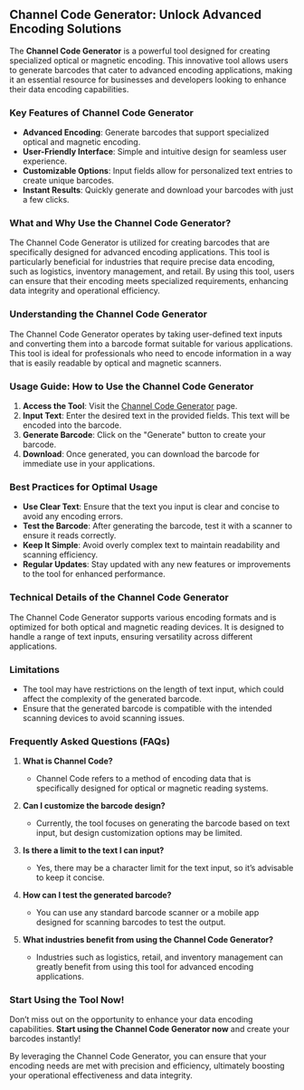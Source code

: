 ## Channel Code Generator: Unlock Advanced Encoding Solutions

The **Channel Code Generator** is a powerful tool designed for creating specialized optical or magnetic encoding. This innovative tool allows users to generate barcodes that cater to advanced encoding applications, making it an essential resource for businesses and developers looking to enhance their data encoding capabilities.

### Key Features of Channel Code Generator
- **Advanced Encoding**: Generate barcodes that support specialized optical and magnetic encoding.
- **User-Friendly Interface**: Simple and intuitive design for seamless user experience.
- **Customizable Options**: Input fields allow for personalized text entries to create unique barcodes.
- **Instant Results**: Quickly generate and download your barcodes with just a few clicks.

### What and Why Use the Channel Code Generator?
The Channel Code Generator is utilized for creating barcodes that are specifically designed for advanced encoding applications. This tool is particularly beneficial for industries that require precise data encoding, such as logistics, inventory management, and retail. By using this tool, users can ensure that their encoding meets specialized requirements, enhancing data integrity and operational efficiency.

### Understanding the Channel Code Generator
The Channel Code Generator operates by taking user-defined text inputs and converting them into a barcode format suitable for various applications. This tool is ideal for professionals who need to encode information in a way that is easily readable by optical and magnetic scanners.

### Usage Guide: How to Use the Channel Code Generator
1. **Access the Tool**: Visit the [Channel Code Generator](https://www.inayam.co/barcode/channelcode) page.
2. **Input Text**: Enter the desired text in the provided fields. This text will be encoded into the barcode.
3. **Generate Barcode**: Click on the "Generate" button to create your barcode.
4. **Download**: Once generated, you can download the barcode for immediate use in your applications.

### Best Practices for Optimal Usage
- **Use Clear Text**: Ensure that the text you input is clear and concise to avoid any encoding errors.
- **Test the Barcode**: After generating the barcode, test it with a scanner to ensure it reads correctly.
- **Keep It Simple**: Avoid overly complex text to maintain readability and scanning efficiency.
- **Regular Updates**: Stay updated with any new features or improvements to the tool for enhanced performance.

### Technical Details of the Channel Code Generator
The Channel Code Generator supports various encoding formats and is optimized for both optical and magnetic reading devices. It is designed to handle a range of text inputs, ensuring versatility across different applications.

### Limitations
- The tool may have restrictions on the length of text input, which could affect the complexity of the generated barcode.
- Ensure that the generated barcode is compatible with the intended scanning devices to avoid scanning issues.

### Frequently Asked Questions (FAQs)

1. **What is Channel Code?**
   - Channel Code refers to a method of encoding data that is specifically designed for optical or magnetic reading systems.

2. **Can I customize the barcode design?**
   - Currently, the tool focuses on generating the barcode based on text input, but design customization options may be limited.

3. **Is there a limit to the text I can input?**
   - Yes, there may be a character limit for the text input, so it’s advisable to keep it concise.

4. **How can I test the generated barcode?**
   - You can use any standard barcode scanner or a mobile app designed for scanning barcodes to test the output.

5. **What industries benefit from using the Channel Code Generator?**
   - Industries such as logistics, retail, and inventory management can greatly benefit from using this tool for advanced encoding applications.

### Start Using the Tool Now!
Don’t miss out on the opportunity to enhance your data encoding capabilities. **Start using the Channel Code Generator now** and create your barcodes instantly! 

By leveraging the Channel Code Generator, you can ensure that your encoding needs are met with precision and efficiency, ultimately boosting your operational effectiveness and data integrity.